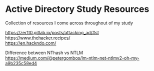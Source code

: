 # Active Directory Study Resources
Collection of resources I come across throughout of my study

https://zer1t0.gitlab.io/posts/attacking_ad/#st <br>
https://www.thehacker.recipes/<br>
https://en.hackndo.com/<br>

Difference between NThash vs NTLM <br>
https://medium.com/@petergombos/lm-ntlm-net-ntlmv2-oh-my-a9b235c58ed4<br>

